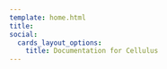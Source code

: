 ```yaml
---
template: home.html
title: 
social:
  cards_layout_options:
    title: Documentation for Cellulus
---
```


